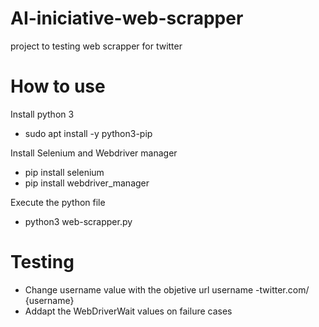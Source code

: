 # AI-iniciative-web-scrapper
project to testing web scrapper for twitter

# How to use
Install python 3
 - sudo apt install -y python3-pip

Install Selenium and Webdriver manager
 - pip install selenium
 - pip install webdriver_manager

Execute the python file
 - python3 web-scrapper.py

# Testing
 - Change username value with the objetive url username
    -twitter.com/ {username}
 - Addapt the WebDriverWait values on failure cases 